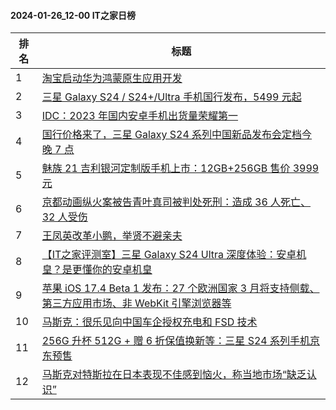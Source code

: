 #### 2024-01-26_12-00  IT之家日榜

| 排名 | 标题|
| --- | ---|
| 1 | [淘宝启动华为鸿蒙原生应用开发](https://www.ithome.com/0/747/268.htm) |
| 2 | [三星 Galaxy S24 / S24+/Ultra 手机国行发布，5499 元起](https://www.ithome.com/0/747/278.htm) |
| 3 | [IDC：2023 年国内安卓手机出货量荣耀第一](https://www.ithome.com/0/747/162.htm) |
| 4 | [国行价格来了，三星 Galaxy S24 系列中国新品发布会定档今晚 7 点](https://www.ithome.com/0/747/165.htm) |
| 5 | [魅族 21 吉利银河定制版手机上市：12GB+256GB 售价 3999 元](https://www.ithome.com/0/747/170.htm) |
| 6 | [京都动画纵火案被告青叶真司被判处死刑：造成 36 人死亡、32 人受伤](https://www.ithome.com/0/747/226.htm) |
| 7 | [王凤英改革小鹏，举贤不避亲夫](https://www.ithome.com/0/747/242.htm) |
| 8 | [【IT之家评测室】三星 Galaxy S24 Ultra 深度体验：安卓机皇？是更懂你的安卓机皇](https://www.ithome.com/0/747/298.htm) |
| 9 | [苹果 iOS 17.4 Beta 1 发布：27 个欧洲国家 3 月将支持侧载、第三方应用市场、非 WebKit 引擎浏览器等](https://www.ithome.com/0/747/311.htm) |
| 10 | [马斯克：很乐见向中国车企授权充电和 FSD 技术](https://www.ithome.com/0/747/308.htm) |
| 11 | [256G 升杯 512G + 赠 6 折保值换新等：三星 S24 系列手机京东预售](https://www.ithome.com/0/747/283.htm) |
| 12 | [马斯克对特斯拉在日本表现不佳感到恼火，称当地市场“缺乏认识”](https://www.ithome.com/0/747/271.htm) |
